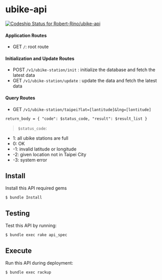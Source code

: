 # ubike-api
[ ![Codeship Status for Robert-Rino/ubike-api](https://app.codeship.com/projects/d46a3910-07f2-0135-7721-4ec6dc541603/status?branch=master)](https://app.codeship.com/projects/214211)

#### Application Routes

- GET `/`: root route

#### Initialization and Update Routes
- POST  `/v1/ubike-station/init` : initialize the database and fetch the latest data
- GET  `/v1/ubike-station/update` : update the data and fetch the latest data

#### Query Routes

- GET `/v1/ubike-station/taipei?lat=[lantitude]&lng=[lontitude]`

`return_body = {
  "code": $status_code,
  "result": $result_list
  }`

>`$status_code`:
* 1: all ubike stations are full
* 0: OK
* -1: invalid latitude or longitude
* -2: given location not in Taipei City
* -3: system error

## Install

Install this API required gems

```
$ bundle Install
```

## Testing

Test this API by running:

```
$ bundle exec rake api_spec
```

## Execute
Run this API during deployment:

```
$ bundle exec rackup
```
